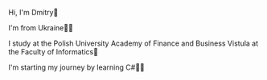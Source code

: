 Hi, I'm Dmitry🥵

I'm from Ukraine💙💛

I study at the Polish University Academy of Finance and Business Vistula at the Faculty of Informatics🏫

I'm starting my journey by learning C#🧑‍💻
